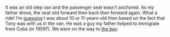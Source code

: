 It was an old step van and the passenger seat wasn’t anchored. As my father drove, the seat slid forward then back then forward again. What a ride! I’m [guessing](shatters.md) I was about 10 or 11-years-old then based on the fact that Tony was with us in the van. He was a guy my father helped to immigrate from Cuba (in 1959?). We were on the way to [the bay](the%20bay.md).